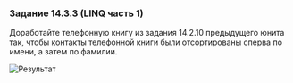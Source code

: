### Задание 14.3.3 (LINQ часть 1)

Доработайте телефонную книгу из задания 14.2.10 предыдущего юнита так, чтобы контакты телефонной книги были отсортированы сперва по имени, а затем по фамилии. 

![Результат](/img/Module14_1.png)




